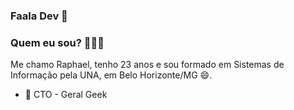 ### Faala Dev 👋

### Quem eu sou? 👨🏻‍💻 

Me chamo Raphael, tenho 23 anos e sou formado em Sistemas de Informação pela UNA, em Belo Horizonte/MG 😄.

- 🔭 CTO - Geral Geek
